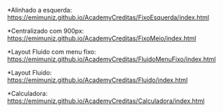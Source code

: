 

*Alinhado a esquerda: https://emimuniz.github.io/AcademyCreditas/FixoEsquerda/index.html

*Centralizado com 900px: https://emimuniz.github.io/AcademyCreditas/FixoMeio/index.html

*Layout Fluido com menu fixo: https://emimuniz.github.io/AcademyCreditas/FluidoMenuFixo/index.html

*Layout Fluido:  https://emimuniz.github.io/AcademyCreditas/Fluido/index.html

*Calculadora: https://emimuniz.github.io/AcademyCreditas/Calculadora/index.html

